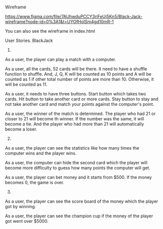 Wireframe

 https://www.figma.com/file/7AUhwduPCCY3riFeUj5Kn5/Black-Jack-wireframe?node-id=0%3A1&t=UYOfHolSm4gd10mR-1

 You can also see the wireframe in index.html

User Stories. BlackJack

1.
As a user, the player can play a match with a computer. 

As a user, all the cards, 52 cards will be there. It need to have a shuffle function to shuffle. And, J, Q, K will be counted as 10 points and A will be counted as 1 if other total number of points are more than 10. Otherwise, it will be counted as 11. 

As a user, it needs to have three buttons. Start button which takes two cards. Hit button to take another card or more cards. Stay button to stay and not take another card and match your points against the computer's point. 

As a user, the winner of the match is determined. The player who had 21 or closer to 21 will become th winner. If the number was the same, it will become a tie. And the player who had more than 21 will automatically become a loser. 

2. 

As a user, the player can see the statistics like how many times the computer wins and the player wins.

As a user, the computer can hide the second card which the player will become more difficulty to guess how many points the computer will get. 

As a user, the player can bet money and it starts from $500. If the money becomes 0, the game is over. 

3.

As a user, the player can see the score board of the money which the player got by winning. 

As a user, the player can see the champion cup if the money of the player got went over $5000. 
